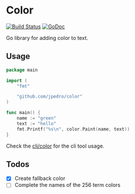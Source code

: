 # Color

[![Build Status](https://travis-ci.org/jpedro/color.svg?branch=master)](https://travis-ci.org/jpedro/color)
[![GoDoc](https://godoc.org/github.com/jpedro/color?status.svg)](https://godoc.org/github.com/jpedro/color)

Go library for adding color to text.


## Usage

```go
package main

import (
    "fmt"

    "github.com/jpedro/color"
)

func main() {
    name := "green"
    text := "hello"
    fmt.Printf("%s\n", color.Paint(name, text))
}
```

Check the [cli/color](cli/color) for the cli tool usage.


## Todos

- [x] Create fallback color
- [ ] Complete the names of the 256 term colors
